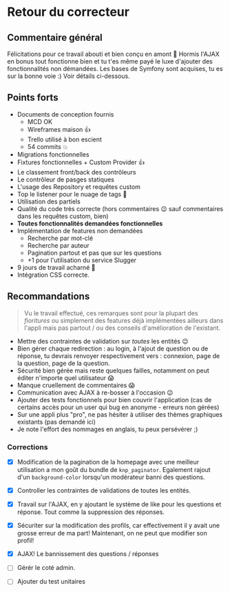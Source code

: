 # Retour du correcteur

## Commentaire général

Félicitations pour ce travail abouti et bien conçu en amont :clap: Hormis l'AJAX en bonus tout fonctionne bien et tu t'es même payé le luxe d'ajouter des fonctionnalités non démandées. Les bases de Symfony sont acquises, tu es sur la bonne voie :) Voir détails ci-dessous.

## Points forts

- Documents de conception fournis
    - MCD OK
    - Wireframes maison :thumbsup:
    - Trello utilisé à bon escient
    - 54 commits :boom:
- Migrations fonctionnelles
- Fixtures fonctionnelles + Custom Provider :thumbsup:
- Le classement front/back des contrôleurs
- Le contrôleur de pasges statiques
- L'usage des Repository et requêtes custom
- Top le listener pour le nuage de tags :clap:
- Utilisation des partiels
- Qualité du code très correcte (hors commentaires :wink: sauf commentaires dans les requêtes custom, bien)
- **Toutes fonctionnalités demandées fonctionnelles**
- Implémentation de features non demandées
    - Recherche par mot-clé
    - Recherche par auteur
    - Pagination partout et pas que sur les questions
    - +1 pour l'utilisation du service Slugger
- 9 jours de travail acharné :muscle:
- Intégration CSS correcte.

## Recommandations

> Vu le travail effectué, ces remarques sont pour la plupart des _fioritures_ ou simplement des features déjà implémentées ailleurs dans l'appli mais pas partout / ou des conseils d'amélioration de l'existant.

- Mettre des contraintes de validation sur _toutes_ les entités :wink:
- Bien gérer chaque redirection : au login, à l'ajout de question ou de réponse, tu devrais renvoyer respectivement vers : connexion, page de la question, page de la question.
- Sécurité bien gérée mais reste quelques failles, notamment on peut éditer n'importe quel utilisateur :scream:
- Manque cruellement de commentaires :scream:
- Communication avec AJAX à re-bosser à l'occasion :wink:
- Ajouter des tests fonctionnels pour bien couvrir l'application (cas de certains accès pour un user qui bug en anonyme - erreurs non gérées)
- Sur une appli plus "pro", ne pas hésiter à utiliser des thèmes graphiques existants (pas demandé ici)
- Je note l'effort des nommages en anglais, tu peux persévérer ;)

### Corrections

- [x] Modification de la pagination de la homepage avec une meilleur utilisation a mon goût du bundle de `knp_paginator`. Egalement rajout d'un `background-color` lorsqu'un modérateur banni des questions.
 
- [x] Controller les contraintes de validations de toutes les entités.
- [x] Travail sur l'AJAX, en y ajoutant le système de like pour les questions et réponse. Tout comme la suppression des réponses.
- [x] Sécuriter sur la modification des profils, car effectivement il y avait une grosse erreur de ma part! Maintenant, on ne peut que modifier son profil!
- [x] AJAX! Le bannissement des questions / réponses

- [ ] Gérér le coté admin.
- [ ] Ajouter du test unitaires
